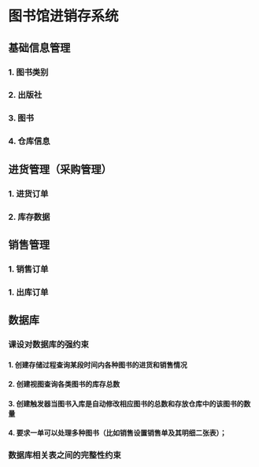 # 图书馆进销存系统


## 基础信息管理
### 1. 图书类别
### 2. 出版社
### 3. 图书
### 4. 仓库信息

## 进货管理（采购管理）
### 1. 进货订单
### 2. 库存数据

## 销售管理
### 1. 销售订单
### 1. 出库订单


## 数据库

### 课设对数据库的强约束

#### 1. 创建存储过程查询某段时间内各种图书的进货和销售情况

#### 2. 创建视图查询各类图书的库存总数

#### 3. 创建触发器当图书入库是自动修改相应图书的总数和存放仓库中的该图书的数量

#### 4. 要求一单可以处理多种图书（比如销售设置销售单及其明细二张表）；

### 数据库相关表之间的完整性约束


